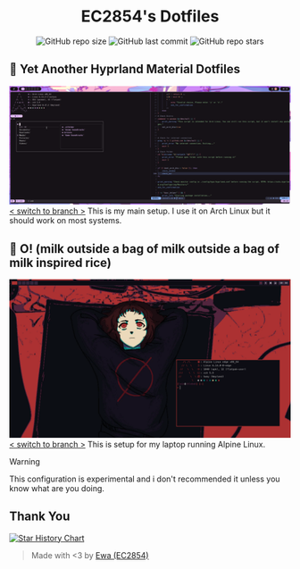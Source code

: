 <div align="center">
<h1>EC2854's Dotfiles</h1>
</div>

<div align="center">

![GitHub repo size](https://img.shields.io/github/repo-size/EC2854/Hyprland-Dots?style=for-the-badge&labelColor=313244&color=74c7ec)
![GitHub last commit](https://img.shields.io/github/last-commit/EC2854/Hyprland-Dots?style=for-the-badge&labelColor=313244&color=f5c2e7)
![GitHub repo stars](https://img.shields.io/github/stars/EC2854/Hyprland-Dots?style=for-the-badge&labelColor=313244&color=cdd6f4)
</div>

## 🌈 Yet Another Hyprland Material Dotfiles
![material](./screenshots/material.png) 
[< switch to branch >](https://github.com/EC2854/dotfiles/tree/material) 
This is my main setup. I use it on Arch Linux but it should work on most systems.
## 🥛 O! (milk outside a bag of milk outside a bag of milk inspired rice)
![milk](./screenshots/milk.png) 
[< switch to branch >](https://github.com/EC2854/dotfiles/tree/milk) 
This is setup for my laptop running Alpine Linux.
> [!WARNING]
> This configuration is experimental and i don't recommended it unless you know what are you doing. 

## Thank You

<a href="https://star-history.com/#EC2854/dotfiles&Date">
    <picture>
        <source media="(prefers-color-scheme: dark)" srcset="https://api.star-history.com/svg?repos=EC2854/dotfiles&type=Date&theme=dark" />
        <source media="(prefers-color-scheme: light)" srcset="https://api.star-history.com/svg?repos=EC2854/dotfiles&type=Date" />
        <img alt="Star History Chart" src="https://api.star-history.com/svg?repos=EC2854/dotfiles&type=Date" />
    </picture>
</a>

> Made with <3 by [Ewa (EC2854)](https://github.com/EC2854)

